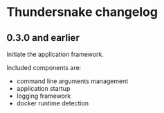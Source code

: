 # Thundersnake changelog

## 0.3.0 and earlier

Initiate the application framework.

Included components are:

* command line arguments management
* application startup
* logging framework
* docker runtime detection
